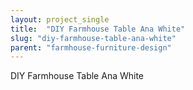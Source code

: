 ```yaml
---
layout: project_single
title:  "DIY Farmhouse Table Ana White"
slug: "diy-farmhouse-table-ana-white"
parent: "farmhouse-furniture-design"
---
```

DIY Farmhouse Table Ana White